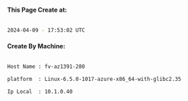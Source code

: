 
   
#### This Page Create at:

```bash

2024-04-09 - 17:53:02 UTC

```

#### Create By Machine:

```bash

Host Name : fv-az1391-280

platform  : Linux-6.5.0-1017-azure-x86_64-with-glibc2.35

Ip Local  : 10.1.0.40

```

